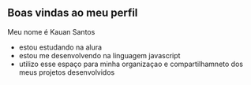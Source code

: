 ## Boas vindas ao meu perfil

Meu nome é Kauan Santos
- estou estudando na alura
- estou me desenvolvendo na linguagem javascript
- utilizo esse espaço para minha organizaçao e compartilhamneto dos meus projetos desenvolvidos
